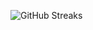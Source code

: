 ![GitHub Streaks](https://github-streaks-mqc9.onrender.com/streak/happilli/image?theme=midnight&cache_bust=1742931908)
